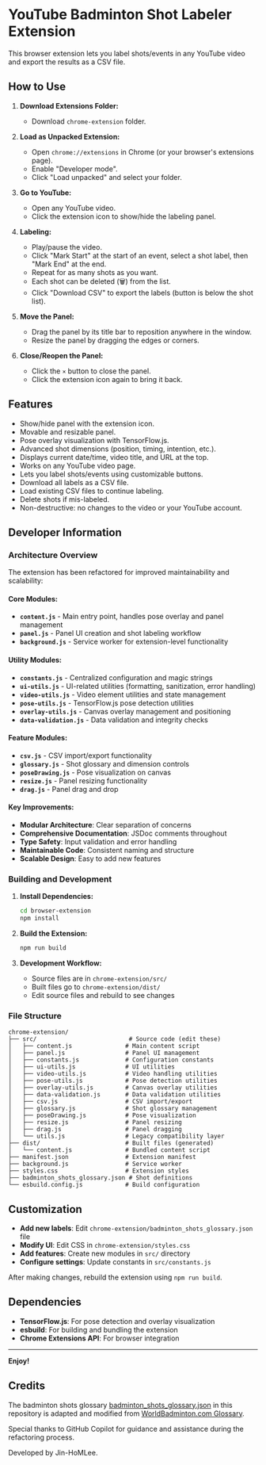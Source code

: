 # YouTube Badminton Shot Labeler Extension

This browser extension lets you label shots/events in any YouTube video and export the results as a CSV file.

## How to Use

1. **Download Extensions Folder:**
   - Download `chrome-extension` folder.

2. **Load as Unpacked Extension:**
   - Open `chrome://extensions` in Chrome (or your browser's extensions page).
   - Enable "Developer mode".
   - Click "Load unpacked" and select your folder.

3. **Go to YouTube:**
   - Open any YouTube video.
   - Click the extension icon to show/hide the labeling panel.

4. **Labeling:**
   - Play/pause the video. 
   - Click "Mark Start" at the start of an event, select a shot label, then "Mark End" at the end.
   - Repeat for as many shots as you want.
   - Each shot can be deleted (🗑️) from the list.
   - Click "Download CSV" to export the labels (button is below the shot list).

5. **Move the Panel:**
   - Drag the panel by its title bar to reposition anywhere in the window.
   - Resize the panel by dragging the edges or corners.

6. **Close/Reopen the Panel:**
   - Click the `×` button to close the panel.
   - Click the extension icon again to bring it back.

## Features

- Show/hide panel with the extension icon.
- Movable and resizable panel.
- Pose overlay visualization with TensorFlow.js.
- Advanced shot dimensions (position, timing, intention, etc.).
- Displays current date/time, video title, and URL at the top.
- Works on any YouTube video page.
- Lets you label shots/events using customizable buttons.
- Download all labels as a CSV file.
- Load existing CSV files to continue labeling.
- Delete shots if mis-labeled.
- Non-destructive: no changes to the video or your YouTube account.

## Developer Information

### Architecture Overview

The extension has been refactored for improved maintainability and scalability:

#### Core Modules:

- **`content.js`** - Main entry point, handles pose overlay and panel management
- **`panel.js`** - Panel UI creation and shot labeling workflow
- **`background.js`** - Service worker for extension-level functionality

#### Utility Modules:

- **`constants.js`** - Centralized configuration and magic strings
- **`ui-utils.js`** - UI-related utilities (formatting, sanitization, error handling)
- **`video-utils.js`** - Video element utilities and state management
- **`pose-utils.js`** - TensorFlow.js pose detection utilities
- **`overlay-utils.js`** - Canvas overlay management and positioning
- **`data-validation.js`** - Data validation and integrity checks

#### Feature Modules:

- **`csv.js`** - CSV import/export functionality
- **`glossary.js`** - Shot glossary and dimension controls
- **`poseDrawing.js`** - Pose visualization on canvas
- **`resize.js`** - Panel resizing functionality
- **`drag.js`** - Panel drag and drop

#### Key Improvements:

- **Modular Architecture**: Clear separation of concerns
- **Comprehensive Documentation**: JSDoc comments throughout
- **Type Safety**: Input validation and error handling
- **Maintainable Code**: Consistent naming and structure
- **Scalable Design**: Easy to add new features

### Building and Development

1. **Install Dependencies:**
   ```bash
   cd browser-extension
   npm install
   ```

2. **Build the Extension:**
   ```bash
   npm run build
   ```

3. **Development Workflow:**
   - Source files are in `chrome-extension/src/`
   - Built files go to `chrome-extension/dist/`
   - Edit source files and rebuild to see changes

### File Structure

```
chrome-extension/
├── src/                          # Source code (edit these)
│   ├── content.js               # Main content script
│   ├── panel.js                 # Panel UI management
│   ├── constants.js             # Configuration constants
│   ├── ui-utils.js              # UI utilities
│   ├── video-utils.js           # Video handling utilities
│   ├── pose-utils.js            # Pose detection utilities
│   ├── overlay-utils.js         # Canvas overlay utilities
│   ├── data-validation.js       # Data validation utilities
│   ├── csv.js                   # CSV import/export
│   ├── glossary.js              # Shot glossary management
│   ├── poseDrawing.js           # Pose visualization
│   ├── resize.js                # Panel resizing
│   ├── drag.js                  # Panel dragging
│   └── utils.js                 # Legacy compatibility layer
├── dist/                        # Built files (generated)
│   └── content.js               # Bundled content script
├── manifest.json                # Extension manifest
├── background.js                # Service worker
├── styles.css                   # Extension styles
├── badminton_shots_glossary.json # Shot definitions
└── esbuild.config.js            # Build configuration
```

## Customization

- **Add new labels**: Edit `chrome-extension/badminton_shots_glossary.json` file
- **Modify UI**: Edit CSS in `chrome-extension/styles.css`
- **Add features**: Create new modules in `src/` directory
- **Configure settings**: Update constants in `src/constants.js`

After making changes, rebuild the extension using `npm run build`.

## Dependencies

- **TensorFlow.js**: For pose detection and overlay visualization
- **esbuild**: For building and bundling the extension
- **Chrome Extensions API**: For browser integration

---

**Enjoy!**

## Credits

The badminton shots glossary [badminton_shots_glossary.json](chrome-extension/badminton_shots_glossary.json) in this repository is adapted and modified from [WorldBadminton.com Glossary](https://www.worldbadminton.com/glossary.htm). 

Special thanks to GitHub Copilot for guidance and assistance during the refactoring process.

Developed by Jin-HoMLee. 